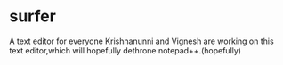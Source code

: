 # surfer
A text editor  for everyone
Krishnanunni and Vignesh are working on this text editor,which will hopefully dethrone notepad++.(hopefully)

